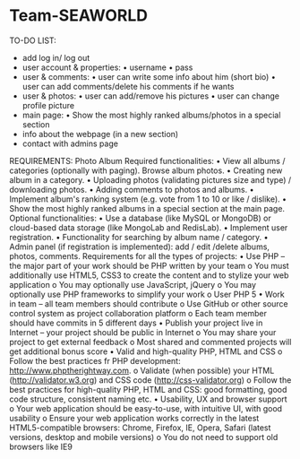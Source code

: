 Team-SEAWORLD
=============
TO-DO LIST:

- add log in/ log out
- user account & properties:
	• username
	• pass
- user & comments:
	• user can write some info about him (short bio)
	• user can add comments/delete his comments if he wants
- user & photos:
	• user can add/remove his pictures
	• user can change profile picture
- main page:
	• Show the most highly ranked albums/photos in a special section
- info about the webpage (in a new section)
- contact with admins page


REQUIREMENTS:
Photo Album
Required functionalities:
•	View all albums / categories (optionally with paging). Browse album photos.
•	Creating new album in a category.
•	Uploading photos (validating pictures size and type) / downloading photos.
•	Adding comments to photos and albums.
•	Implement album's ranking system (e.g. vote from 1 to 10 or like / dislike).
•	Show the most highly ranked albums in a special section at the main page.
Optional functionalities:
•	Use a database (like MySQL or MongoDB) or cloud-based data storage (like MongoLab and RedisLab).
•	Implement user registration.
•	Functionality for searching by album name / category.
•	Admin panel (if registration is implemented): add / edit /delete albums, photos, comments.
Requirements for all the types of projects:
•	Use PHP – the major part of your work should be PHP written by your team
o	You must additionally use HTML5, CSS3 to create the content and to stylize your web application
o	You may optionally use JavaScript, jQuery
o	You may optionally use PHP frameworks to simplify your work
o	User PHP 5
•	Work in team – all team members should contribute
o	Use GitHub or other source control system as project collaboration platform
o	Each team member should have commits in 5 different days
•	Publish your project live in Internet – your project should be public in Internet
o	You may share your project to get external feedback
o	Most shared and commented projects will get additional bonus score
•	Valid and high-quality PHP, HTML and CSS
o	Follow the best practices fr PHP development: http://www.phptherightway.com.
o	Validate (when possible) your HTML (http://validator.w3.org) and CSS code (http://css-validator.org)
o	Follow the best practices for high-quality PHP, HTML and CSS: good formatting, good code structure, consistent naming etc.
•	Usability, UX and browser support
o	Your web application should be easy-to-use, with intuitive UI, with good usability
o	Ensure your web application works correctly in the latest HTML5-compatible browsers: Chrome, Firefox, IE, Opera, Safari (latest versions, desktop and mobile versions)
o	You do not need to support old browsers like IE9
